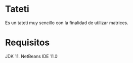 # Tateti

Es un tateti muy sencillo con la finalidad de utilizar matrices.

# Requisitos

JDK 11. NetBeans IDE 11.0
